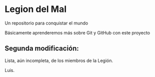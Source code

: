 # Legion del Mal
Un repositorio para conquistar el mundo

Básicamente aprenderemos más sobre Git y GitHub con este proyecto

## Segunda modificación:

Lista, aún incompleta, de los miembros de la Legión.

Luis.
